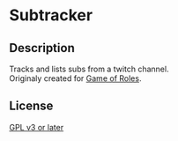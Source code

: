 # Subtracker

## Description
Tracks and lists subs from a twitch channel.  
Originaly created for [Game of Roles](https://twitter.com/Gofroles).

## License
[GPL v3 or later](LICENSE)
